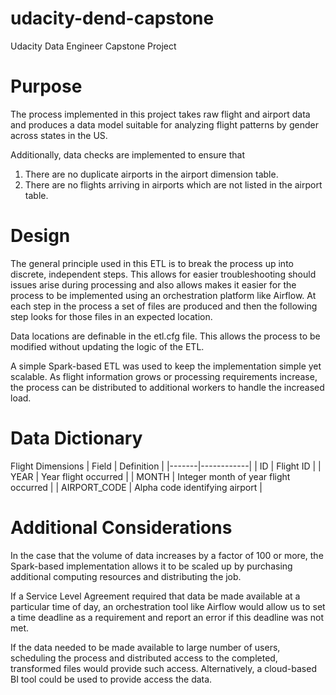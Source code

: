 # udacity-dend-capstone
Udacity Data Engineer Capstone Project

# Purpose
The process implemented in this project takes raw flight and airport data and
produces a data model suitable for analyzing flight patterns by gender across
states in the US. 

Additionally, data checks are implemented to ensure that
1. There are no duplicate airports in the airport dimension table.
2. There are no flights arriving in airports which are not listed in the
	airport table.

# Design
The general principle used in this ETL is to break the process up into 
discrete, independent steps. This allows for easier troubleshooting should
issues arise during processing and also allows makes it easier for the process
to be implemented using an orchestration platform like Airflow. At each step
in the process a set of files are produced and then the following step looks
for those files in an expected location.

Data locations are definable in the etl.cfg file. This allows the process to
be modified without updating the logic of the ETL.

A simple Spark-based ETL was used to keep the implementation simple yet
scalable. As flight information grows or processing requirements increase,
the process can be distributed to additional workers to handle the increased
load.

# Data Dictionary
Flight Dimensions
| Field | Definition |
|-------|------------|
| ID | Flight ID |
| YEAR | Year flight occurred |
| MONTH | Integer month of year flight occurred |
| AIRPORT_CODE | Alpha code identifying airport |



# Additional Considerations
In the case that the volume of data increases by a factor of 100 or more, the
Spark-based implementation allows it to be scaled up by purchasing additional
computing resources and distributing the job.

If a Service Level Agreement required that data be made available at a
particular time of day, an orchestration tool like Airflow would allow us to
set a time deadline as a requirement and report an error if this deadline was
not met.

If the data needed to be made available to large number of users, scheduling
the process and distributed access to the completed, transformed files would
provide such access. Alternatively, a cloud-based BI tool could be used to 
provide access the data.